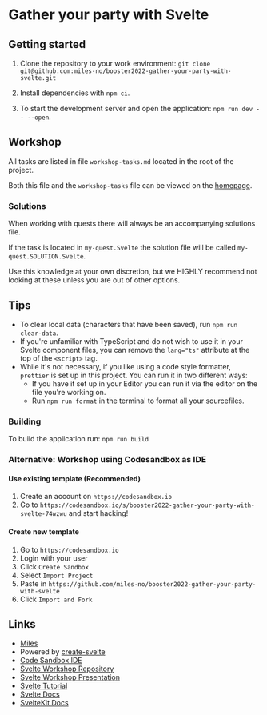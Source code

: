 # Gather your party with Svelte

## Getting started

1. Clone the repository to your work environment: `git clone git@github.com:miles-no/booster2022-gather-your-party-with-svelte.git`

2. Install dependencies with `npm ci`.

3. To start the development server and open the application: `npm run dev -- --open`.

## Workshop

All tasks are listed in file `workshop-tasks.md` located in the root of the project.

Both this file and the `workshop-tasks` file can be viewed on the [homepage](http://localhost:3000).

### Solutions

When working with quests there will always be an accompanying solutions file.

If the task is located in `my-quest.Svelte` the solution file will be called `my-quest.SOLUTION.Svelte`.

Use this knowledge at your own discretion, but we HIGHLY recommend not looking at these unless you are out of other options.

## Tips

- To clear local data (characters that have been saved), run `npm run clear-data`.
- If you're unfamiliar with TypeScript and do not wish to use it in your Svelte component files, you can remove
  the `lang="ts"` attribute at the top of the `<script>` tag.
- While it's not necessary, if you like using a code style formatter, `prettier` is set up in this project.
  You can run it in two different ways:
  - If you have it set up in your Editor you can run it via the editor on the file you're working on.
  - Run `npm run format` in the terminal to format all your sourcefiles.

### Building

To build the application run: `npm run build`

### Alternative: Workshop using Codesandbox as IDE

#### Use existing template (Recommended)

1. Create an account on `https://codesandbox.io`
1. Go to `https://codesandbox.io/s/booster2022-gather-your-party-with-svelte-74wzwu` and start hacking!

#### Create new template

1. Go to `https://codesandbox.io`
2. Login with your user
3. Click `Create Sandbox`
4. Select `Import Project`
5. Paste in `https://github.com/miles-no/booster2022-gather-your-party-with-svelte`
6. Click `Import and Fork`

## Links

- [Miles](https://www.miles.no)
- Powered by [create-svelte](https://github.com/sveltejs/kit/tree/master/packages/create-svelte)
- [Code Sandbox IDE](TODO)
- [Svelte Workshop Repository](https://github.com/miles-no/booster2022-gather-your-party-with-svelte)
- [Svelte Workshop Presentation](https://github.com/miles-no/booster2022-gather-your-party-with-svelte/presentation.pdf)
- [Svelte Tutorial](https://svelte.dev/tutorial/basics)
- [Svelte Docs](https://svelte.dev/docs)
- [SvelteKit Docs](https://kit.svelte.dev/docs)
